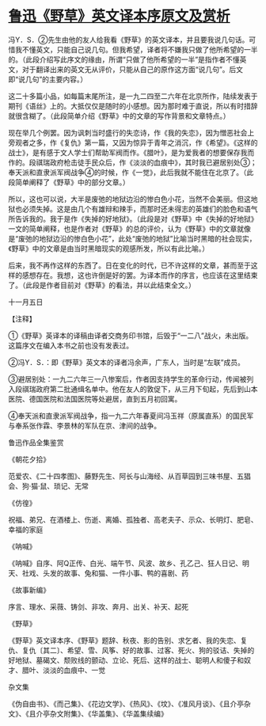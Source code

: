 # [鲁迅《野草》英文译本序原文及赏析](https://www.vrrw.net/wx/7889.html)

冯Y．S．②先生由他的友人给我看《野草》的英文译本，并且要我说几句话。可惜我不懂英文，只能自己说几句。但我希望，译者将不嫌我只做了他所希望的一半的。（此段介绍写此序文的缘由，所谓“只做了他所希望的一半”是指作者不懂英文，对于翻译出来的英文无从评价，只能从自己的原作这方面“说几句”。后文即“说几句”的主要内容。）



这二十多篇小品，如每篇末尾所注，是一九二四至二六年在北京所作，陆续发表于期刊《语丝》上的。大抵仅仅是随时的小感想。因为那时难于直说，所以有时措辞就很含糊了。（此段简单介绍《野草》中的文章的写作背景和文章特点。）

现在举几个例罢。因为讽刺当时盛行的失恋诗，作《我的失恋》，因为憎恶社会上旁观者之多，作《复仇》第一篇，又因为惊异于青年之消沉，作《希望》。《这样的战士》，是有感于文人学士们帮助军阀而作。《腊叶》，是为爱我者的想要保存我而作的。段祺瑞政府枪击徒手民众后，作《淡淡的血痕中》，其时我已避居别处③；奉天派和直隶派军阀战争④的时候，作《一觉》，此后我就不能住在北京了。（此段简单阐释了《野草》中的部分文章。）

所以，这也可以说，大半是废弛的地狱边沿的惨白色小花，当然不会美丽。但这地狱也必须失掉。这是由几个有雄辩和辣手，而那时还未得志的英雄们的脸色和语气所告诉我的。我于是作《失掉的好地狱》。（此段是对《野草》中《失掉的好地狱》一文的简单阐释，也是作者对《野草》的总的评价，认为《野草》中的文章就像是“废弛的地狱边沿的惨白色小花”，此处“废弛的地狱”比喻当时黑暗的社会现实，《野草》中的文章是由当时黑暗现实的观感所发，所以有此比喻。）

后来，我不再作这样的东西了。日在变化的时代，已不许这样的文章，甚而至于这样的感想存在。我想，这也许倒是好的罢。为译本而作的序言，也应该在这里结束了。（此段是作者目前对《野草》的看法，并以此结束全文。）



十一月五日





【注释】

①《野草》英译本的译稿由译者交商务印书馆，后毁于“一二八”战火，未出版。这篇序文在编入本书之前也没有发表过。

②冯Y．S．：即《野草》英文本的译者冯余声，广东人，当时是“左联”成员。

③避居别处：一九二六年三一八惨案后，作者因支持学生的革命行动，传闻被列入段祺瑞政府第二批通缉名单中。他在友人的敦促下，从三月下旬起，先后到山本医院、德国医院和法国医院等处避居，直到五月初回寓。

④奉天派和直隶派军阀战争，指一九二六年春夏间冯玉祥（原属直系）的国民军与奉系张作霖、李景林的军队在京、津间的战争。

鲁迅作品全集鉴赏

《朝花夕拾》

范爱农、《二十四孝图》、藤野先生、阿长与山海经、从百草园到三味书屋、五猖会、狗·猫·鼠、琐记、无常

《仿徨》

祝福、弟兄、在酒楼上、伤逝、离婚、孤独者、高老夫子、示众、长明灯、肥皂、幸福的家庭

《呐喊》

《呐喊》自序、阿Q正传、白光、端午节、风波、故乡、孔乙己、狂人日记、明天、社戏、头发的故事、兔和猫、一件小事、鸭的喜剧、药

《故事新编》

序言、理水、采薇、铸剑、非攻、奔月、出关、补天、起死

《野草》

《野草》英文译本序、《野草》题辞、秋夜、影的告别、求乞者、我的失恋、复仇、复仇〔其二〕、希望、雪、风筝、好的故事、过客、死火、狗的驳诘、失掉的好地狱、墓碣文、颓败线的颤动、立论、死后、这样的战士、聪明人和傻子和奴才、腊叶、淡淡的血痕中、一觉

杂文集

《伪自由书》、《而己集》、《花边文学》、《热风》、《坟》、《准风月谈》、《且介亭杂文》、《且介亭杂文附集》、《华盖集》、《华盖集续编》

